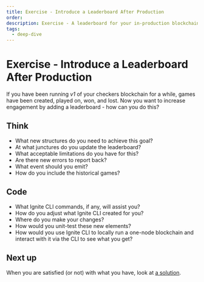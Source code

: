 ```yaml
---
title: Exercise - Introduce a Leaderboard After Production
order:
description: Exercise - A leaderboard for your in-production blockchain
tags: 
  - deep-dive
---
```


# Exercise - Introduce a Leaderboard After Production

If you have been running _v1_ of your checkers blockchain for a while, games have been created, played on, won, and lost. Now you want to increase engagement by adding a leaderboard - how can you do this?

## Think

* What new structures do you need to achieve this goal?
* At what junctures do you update the leaderboard?
* What acceptable limitations do you have for this?
* Are there new errors to report back?
* What event should you emit?
* How do you include the historical games?

## Code

* What Ignite CLI commands, if any, will assist you?
* How do you adjust what Ignite CLI created for you?
* Where do you make your changes?
* How would you unit-test these new elements?
* How would you use Ignite CLI to locally run a one-node blockchain and interact with it via the CLI to see what you get?

## Next up

When you are satisfied (or not) with what you have, look at [a solution](/hands-on-exercise/4-run-in-prod/2-migration-info.md).
